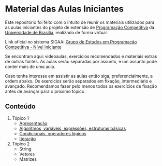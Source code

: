 # Material das Aulas Iniciantes

Este repositório foi feito com o intuito de reunir os materiais utilizados para as aulas iniciantes do projeto de extensão de [Programação Competitiva](http://maratona.unb.br/) da [Universidade de Brasília](http://www.unb.br/), realizado de forma virtual.

Link oficial no sistema SIGAA: [Grupo de Estudos em Programação Competitiva - Nível Iniciante](https://sig.unb.br/sigaa/link/public/extensao/visualizacaoAcaoExtensao/1971)

Se encontram aqui: videoaulas, exercícios recomendados e materiais extras de outras fontes. As aulas serão separadas por assunto, e um assunto pode conter mais de uma aula.

Caso tenha interesse em assistir as aulas então siga, preferencialmente, a ordem abaixo. Os exercícios serão separados em fixação, intermediário e avançado. Recomendamos fazer pelo menos todos os exercícios de fixação antes de avançar para o próximo tópico.

## Conteúdo

1. Tópico 1
    - [Apresentação](introdução/README.md)
    - [Algoritmos, variáveis, expressões, estruturas básicas](algoritmos_variaveis_expressões_estruturas_basicas/README.md)
    - [Condicionais, operadores lógicos](condicionais_operadores_logicos/README.md)
    - [Iteração](iteração/README.md)
2. Tópico 2
    - String
    - Vetores
    - Matrizes
